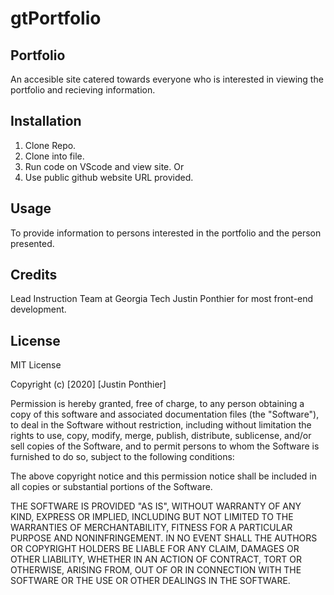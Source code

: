 # gtPortfolio

## Portfolio

An accesible site catered towards everyone who is interested in viewing the portfolio and recieving information.


## Installation

1. Clone Repo.
2. Clone into file.
3. Run code on VScode and view site.
Or
1. Use public github website URL provided.

## Usage

To provide information to persons interested in the portfolio and the person presented.

## Credits

Lead Instruction Team at Georgia Tech
Justin Ponthier for most front-end development.

## License

MIT License

Copyright (c) [2020] [Justin Ponthier]

Permission is hereby granted, free of charge, to any person obtaining a copy
of this software and associated documentation files (the "Software"), to deal
in the Software without restriction, including without limitation the rights
to use, copy, modify, merge, publish, distribute, sublicense, and/or sell
copies of the Software, and to permit persons to whom the Software is
furnished to do so, subject to the following conditions:

The above copyright notice and this permission notice shall be included in all
copies or substantial portions of the Software.

THE SOFTWARE IS PROVIDED "AS IS", WITHOUT WARRANTY OF ANY KIND, EXPRESS OR
IMPLIED, INCLUDING BUT NOT LIMITED TO THE WARRANTIES OF MERCHANTABILITY,
FITNESS FOR A PARTICULAR PURPOSE AND NONINFRINGEMENT. IN NO EVENT SHALL THE
AUTHORS OR COPYRIGHT HOLDERS BE LIABLE FOR ANY CLAIM, DAMAGES OR OTHER
LIABILITY, WHETHER IN AN ACTION OF CONTRACT, TORT OR OTHERWISE, ARISING FROM,
OUT OF OR IN CONNECTION WITH THE SOFTWARE OR THE USE OR OTHER DEALINGS IN THE
SOFTWARE.